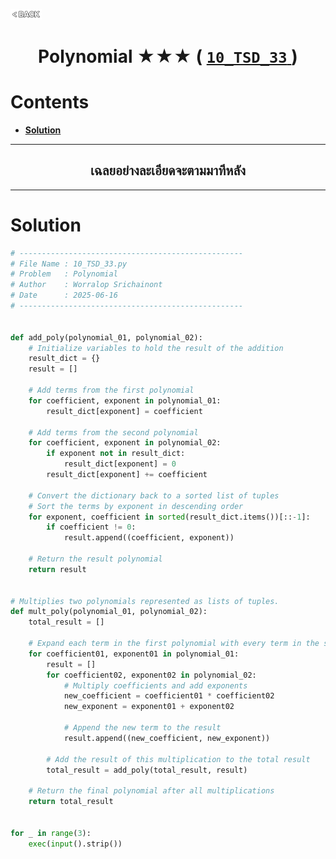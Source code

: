 <p align="left">
  <a href="../README.md">
    <img src="../../Z99-OTHERS/00-common/00-back.png" style="width:10%">
  </a>
</p>

<div align="center">
  <h1>
    Polynomial ★★★ (
      <a href="https://drive.google.com/file/d/1NzHodyfvlrIU49Ooqf5xPqe2ys6ujKb7/view?usp=drive_link">
        <code>10_TSD_33</code>
      </a>
    )
  </h1>
</div>

# Contents

-   [**Solution**](#solution)

---

<div align="center">
  <h2>เฉลยอย่างละเอียดจะตามมาทีหลัง</h2>
</div>

---

# Solution

```python
# --------------------------------------------------
# File Name : 10_TSD_33.py
# Problem   : Polynomial
# Author    : Worralop Srichainont
# Date      : 2025-06-16
# --------------------------------------------------


def add_poly(polynomial_01, polynomial_02):
    # Initialize variables to hold the result of the addition
    result_dict = {}
    result = []

    # Add terms from the first polynomial
    for coefficient, exponent in polynomial_01:
        result_dict[exponent] = coefficient

    # Add terms from the second polynomial
    for coefficient, exponent in polynomial_02:
        if exponent not in result_dict:
            result_dict[exponent] = 0
        result_dict[exponent] += coefficient

    # Convert the dictionary back to a sorted list of tuples
    # Sort the terms by exponent in descending order
    for exponent, coefficient in sorted(result_dict.items())[::-1]:
        if coefficient != 0:
            result.append((coefficient, exponent))

    # Return the result polynomial
    return result


# Multiplies two polynomials represented as lists of tuples.
def mult_poly(polynomial_01, polynomial_02):
    total_result = []

    # Expand each term in the first polynomial with every term in the second polynomial.
    for coefficient01, exponent01 in polynomial_01:
        result = []
        for coefficient02, exponent02 in polynomial_02:
            # Multiply coefficients and add exponents
            new_coefficient = coefficient01 * coefficient02
            new_exponent = exponent01 + exponent02

            # Append the new term to the result
            result.append((new_coefficient, new_exponent))

        # Add the result of this multiplication to the total result
        total_result = add_poly(total_result, result)

    # Return the final polynomial after all multiplications
    return total_result


for _ in range(3):
    exec(input().strip())
```
